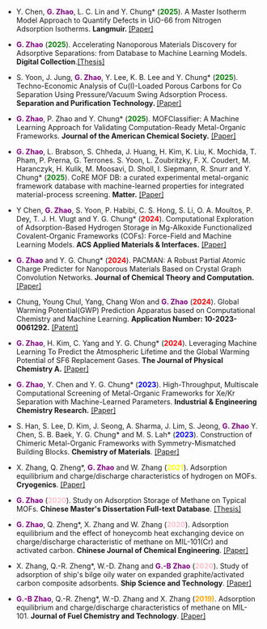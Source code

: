 - Y. Chen, <strong style="color: purple;">G. Zhao</strong>, L. C. Lin and Y. Chung* (<strong style="color: green;">2025</strong>). A Master Isotherm Model Approach to Quantify Defects in UiO-66 from Nitrogen Adsorption Isotherms. <strong> Langmuir. </strong> [[Paper]](https://pubs.acs.org/doi/10.1021/acs.langmuir.5c04369)

- <strong style="color: purple;">G. Zhao</strong> (<strong style="color: green;">2025</strong>). Accelerating Nanoporous Materials Discovery for Adsorptive Separations: from Database to Machine Learning Models. <strong>Digital Collection</strong>.[[Thesis]](https://dcollection.pusan.ac.kr/srch/srchDetail/000000169044)

- S. Yoon, J. Jung, <strong style="color: purple;">G. Zhao</strong>, Y. Lee, K. B. Lee and Y. Chung* (<strong style="color: green;">2025</strong>). Techno-Economic Analysis of Cu(I)-Loaded Porous Carbons for Co Separation Using Pressure/Vacuum Swing Adsorption Process. <strong>Separation and Purification Technology. </strong> [[Paper]](https://doi.org/10.1016/j.seppur.2025.134786)

- <strong style="color: purple;">G. Zhao</strong>, P. Zhao and Y. Chung* (<strong style="color: green;">2025</strong>). MOFClassifier: A Machine Learning Approach for Validating Computation-Ready Metal-Organic Frameworks. <strong>Journal of the American Chemical Society.</strong> [[Paper]](https://doi.org/10.1021/jacs.5c10126)
                                                                 
- <strong style="color: purple;">G. Zhao</strong>, L. Brabson, S. Chheda, J. Huang, H. Kim, K. Liu, K. Mochida, T. Pham, P. Prerna, G. Terrones. S. Yoon, L. Zoubritzky, F. X. Coudert, M. Haranczyk, H. Kulik, M. Moosavi, D. Sholl, I. Siepmann, R. Snurr and Y. Chung* (<strong style="color: green;">2025</strong>). CoRE MOF DB: a curated experimental metal-organic framework database with machine-learned properties for integrated material-process screening. <strong>Matter.</strong> [[Paper]](https://doi.org/10.1016/j.matt.2025.102140)

- Y Chen, <strong style="color: purple;">G. Zhao</strong>, S. Yoon, P. Habibi, C. S. Hong, S. Li, O. A. Moultos, P. Dey, T. J. H. Vlugt and Y. G. Chung* (<strong style="color: red;">2024</strong>). Computational Exploration of Adsorption-Based Hydrogen Storage in Mg-Alkoxide Functionalized Covalent-Organic Frameworks (COFs): Force-Field and Machine Learning Models. <strong>ACS Applied Materials & Interfaces.</strong> [[Paper]](https://doi.org/10.1021/acsami.4c11953)

- <strong style="color: purple;">G. Zhao</strong> and Y. G. Chung* (<strong style="color: red;">2024</strong>). PACMAN: A Robust Partial Atomic Charge Predicter for Nanoporous Materials Based on Crystal Graph Convolution Networks. <strong>Journal of Chemical Theory and Computation.</strong> [[Paper]](https://doi.org/10.1021/acs.jctc.4c00434)

- Chung, Young Chul, Yang, Chang Won and <strong style="color: purple;">G. Zhao</strong> (<strong style="color: red;">2024</strong>). Global Warming Potential(GWP) Prediction Apparatus based on Computational Chemistry and Machine Learning. <strong>Application Number: 10-2023-0061292.</strong> [[Patent]](http://eng.kipris.or.kr/enghome/main.jsp)
  
- <strong style="color: purple;">G. Zhao</strong>, H. Kim, C. Yang and Y. G. Chung* (<strong style="color: red;">2024</strong>). Leveraging Machine Learning To Predict the Atmospheric Lifetime and the Global Warming Potential of SF6 Replacement Gases. <strong>The Journal of Physical Chemistry A.</strong> [[Paper]](https://doi.org/10.1021/acs.jpca.3c07339)

- <strong style="color: purple;">G. Zhao</strong>, Y. Chen and Y. G. Chung* (<strong style="color: blue;">2023</strong>). High-Throughput, Multiscale Computational Screening of Metal-Organic Frameworks for Xe/Kr Separation with Machine-Learned Parameters. <strong>Industrial & Engineering Chemistry Research.</strong> [[Paper]](https://doi.org/10.1021/acs.iecr.3c02211)

- S. Han, S. Lee, D. Kim, J. Seong, A. Sharma, J. Lim, S. Jeong, <strong style="color: purple;">G. Zhao</strong> Y. Chen, S. B. Baek, Y. G. Chung* and M. S. Lah* (<strong style="color: blue;">2023</strong>). Construction of Chimeric Metal-Organic Frameworks with Symmetry-Mismatched Building Blocks. <strong>Chemistry of Materials</strong>. [[Paper]](https://doi.org/10.1021/acs.chemmater.3c00694)

- X. Zhang, Q. Zheng*, <strong style="color: purple;">G. Zhao</strong> and W. Zhang (<strong style="color: yellow;">2021</strong>). Adsorption equilibrium and charge/discharge characteristics of hydrogen on MOFs. <strong>Cryogenics</strong>. [[Paper]](https://doi.org/10.1016/j.cryogenics.2020.103121)

- <strong style="color: purple;">G. Zhao</strong> (<strong style="color: pink;">2020</strong>). Study on Adsorption Storage of Methane on Typical MOFs. <strong>Chinese Master's Dissertation Full-text Database</strong>. [[Thesis]](https://www.cnki.net/KCMS/detail/detail.aspx?dbcode=CMFD&dbname=CMFD202002&filename=1020961336.nh&uniplatform=OVERSEA&v=vqWERP8d4d0tdmNgXgoea9wc8pdDCihQ941MND2nVh-YMMnGeV1faDCxwuynoug0)

- <strong style="color: purple;">G. Zhao</strong>, Q. Zheng*, X. Zhang and W. Zhang (<strong style="color: pink;">2020</strong>). Adsorption equilibrium and the effect of honeycomb heat exchanging device on charge/discharge characteristic of methane on MIL-101(Cr) and activated carbon. <strong>Chinese Journal of Chemical Engineering</strong>. [[Paper]](https://doi.org/10.1016/j.cjche.2020.04.021)

- X. Zhang, Q.-R. Zheng*, W.-D. Zhang and <strong style="color: purple;">G.-B Zhao</strong> (<strong style="color: pink;">2020</strong>). Study of adsorption of ship's bilge oily water on expanded graphite/activated carbon composite adsorbents. <strong>Ship Science and Technology</strong>. [[Paper]](https://doi.org/10.3404/j.issn.1672-7649.2020.06.021)

- <strong style="color: purple;">G.-B Zhao</strong>, Q.-R. Zheng*, W.-D. Zhang and X. Zhang (<strong style="color: orange;">2019)</strong>. Adsorption equilibrium and charge/discharge characteristics of methane on MIL-101. <strong>Journal of Fuel Chemistry and Technology</strong>. [[Paper]](http://www.scopus.com/inward/record.url?eid=2-s2.0-85077798637&partnerID=MN8TOARS)

